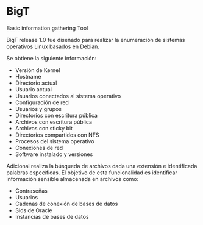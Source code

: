 # BigT
Basic information gathering Tool

BigT release 1.0 fue diseñado para realizar la enumeración de sistemas operativos Linux basados en Debian.

Se obtiene la siguiente información:
- Versión de Kernel
- Hostname
- Directorio actual
- Usuario actual
- Usuarios conectados al sistema operativo
- Configuración de red
- Usuarios y grupos
- Directorios con escritura pública
- Archivos con escritura pública
- Archivos con sticky bit
- Directorios compartidos con NFS
- Procesos del sistema operativo
- Conexiones de red
- Software instalado y versiones

Adicional realiza la búsqueda de archivos dada una extensión e identificada palabras específicas.
El objetivo de esta funcionalidad es identificar información sensible almacenada en archivos como:
- Contraseñas
- Usuarios
- Cadenas de conexión de bases de datos
- Sids de Oracle
- Instancias de bases de datos

